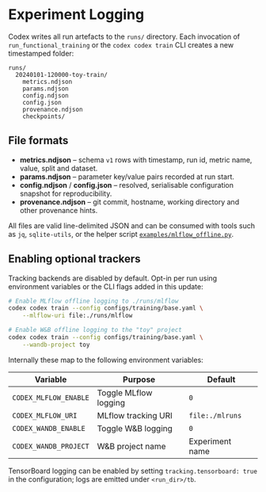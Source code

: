 # Experiment Logging

Codex writes all run artefacts to the `runs/` directory.  Each invocation of
`run_functional_training` or the `codex codex train` CLI creates a new
timestamped folder:

```
runs/
  20240101-120000-toy-train/
    metrics.ndjson
    params.ndjson
    config.ndjson
    config.json
    provenance.ndjson
    checkpoints/
```

## File formats

* **metrics.ndjson** – schema `v1` rows with timestamp, run id, metric name,
  value, split and dataset.
* **params.ndjson** – parameter key/value pairs recorded at run start.
* **config.ndjson** / **config.json** – resolved, serialisable configuration
  snapshot for reproducibility.
* **provenance.ndjson** – git commit, hostname, working directory and other
  provenance hints.

All files are valid line-delimited JSON and can be consumed with tools such as
`jq`, `sqlite-utils`, or the helper script
[`examples/mlflow_offline.py`](../../examples/mlflow_offline.py).

## Enabling optional trackers

Tracking backends are disabled by default.  Opt-in per run using environment
variables or the CLI flags added in this update:

```bash
# Enable MLflow offline logging to ./runs/mlflow
codex codex train --config configs/training/base.yaml \
    --mlflow-uri file:./runs/mlflow

# Enable W&B offline logging to the "toy" project
codex codex train --config configs/training/base.yaml \
    --wandb-project toy
```

Internally these map to the following environment variables:

| Variable | Purpose | Default |
| -------- | ------- | ------- |
| `CODEX_MLFLOW_ENABLE` | Toggle MLflow logging | `0` |
| `CODEX_MLFLOW_URI` | MLflow tracking URI | `file:./mlruns` |
| `CODEX_WANDB_ENABLE` | Toggle W&B logging | `0` |
| `CODEX_WANDB_PROJECT` | W&B project name | Experiment name |

TensorBoard logging can be enabled by setting `tracking.tensorboard: true` in the
configuration; logs are emitted under `<run_dir>/tb`.
